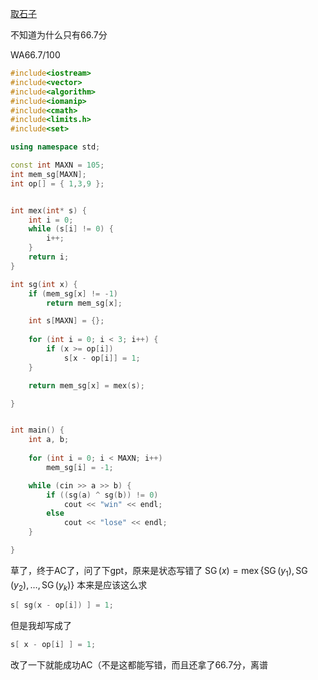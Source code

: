 [取石子](https://ac.nowcoder.com/acm/problem/15972)

不知道为什么只有66.7分

WA66.7/100
```c++
#include<iostream>
#include<vector>
#include<algorithm>
#include<iomanip>
#include<cmath>
#include<limits.h>
#include<set>

using namespace std;

const int MAXN = 105;
int mem_sg[MAXN];
int op[] = { 1,3,9 };


int mex(int* s) {
	int i = 0;
	while (s[i] != 0) {
		i++;
	}
	return i;
}

int sg(int x) {
	if (mem_sg[x] != -1)
		return mem_sg[x];

	int s[MAXN] = {};
	
	for (int i = 0; i < 3; i++) {
		if (x >= op[i])
			s[x - op[i]] = 1;
	}

	return mem_sg[x] = mex(s);

}


int main() {
	int a, b;
	
	for (int i = 0; i < MAXN; i++)
		mem_sg[i] = -1;

	while (cin >> a >> b) {
		if ((sg(a) ^ sg(b)) != 0)
			cout << "win" << endl;
		else
			cout << "lose" << endl;
	}

}
```
草了，终于AC了，问了下gpt，原来是状态写错了
$\operatorname{SG}(x)=\operatorname{mex}\{\operatorname{SG}(y_1), \operatorname{SG}(y_2), \ldots, \operatorname{SG}(y_k)\}$
本来是应该这么求
```c++
s[ sg(x - op[i]) ] = 1;
```
但是我却写成了
```c++
s[ x - op[i] ] = 1;
```
改了一下就能成功AC（不是这都能写错，而且还拿了66.7分，离谱